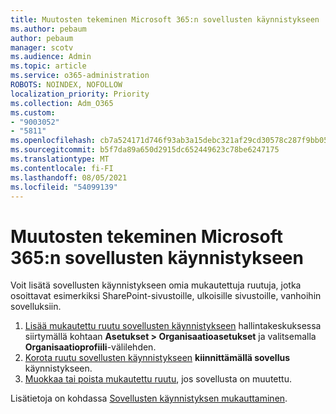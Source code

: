 ```yaml
---
title: Muutosten tekeminen Microsoft 365:n sovellusten käynnistykseen
ms.author: pebaum
author: pebaum
manager: scotv
ms.audience: Admin
ms.topic: article
ms.service: o365-administration
ROBOTS: NOINDEX, NOFOLLOW
localization_priority: Priority
ms.collection: Adm_O365
ms.custom:
- "9003052"
- "5811"
ms.openlocfilehash: cb7a524171d746f93ab3a15debc321af29cd30578c287f9bb05810491e604517
ms.sourcegitcommit: b5f7da89a650d2915dc652449623c78be6247175
ms.translationtype: MT
ms.contentlocale: fi-FI
ms.lasthandoff: 08/05/2021
ms.locfileid: "54099139"
---
```

# <a name="make-changes-to-the-microsoft-365-app-launcher"></a>Muutosten tekeminen Microsoft 365:n sovellusten käynnistykseen

Voit lisätä sovellusten käynnistykseen omia mukautettuja ruutuja, jotka osoittavat esimerkiksi SharePoint-sivustoille, ulkoisille sivustoille, vanhoihin sovelluksiin.

1. [Lisää mukautettu ruutu sovellusten käynnistykseen](https://docs.microsoft.com/microsoft-365/admin/manage/customize-the-app-launcher) hallintakeskuksessa siirtymällä kohtaan **Asetukset > Organisaatioasetukset**  ja valitsemalla  **Organisaatioprofiili**-välilehden.
2. [Korota ruutu sovellusten käynnistykseen](https://docs.microsoft.com/microsoft-365/admin/manage/customize-the-app-launcher#promote-the-tile-to-app-launcher) **kiinnittämällä sovellus** käynnistykseen.
3. [Muokkaa tai poista mukautettu ruutu](https://docs.microsoft.com/microsoft-365/admin/manage/customize-the-app-launcher#edit-or-delete-a-custom-tile), jos sovellusta on muutettu.

Lisätietoja on kohdassa [Sovellusten käynnistyksen mukauttaminen](https://docs.microsoft.com/microsoft-365/admin/manage/customize-the-app-launcher).
